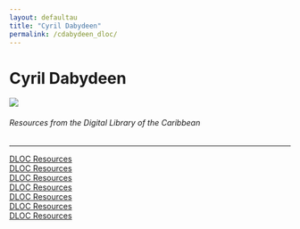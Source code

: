 ```yaml
---
layout: defaultau
title: "Cyril Dabydeen"
permalink: /cdabydeen_dloc/
---
```

<!-- partial:index.partial.html -->
<div class="content">
    <h1>Cyril Dabydeen</h1>
    <div class="quote">
        <div><img src="https://img.theepochtimes.com/assets/uploads/2015/09/dabydeen.jpg" class="logo"></div>
    </div>
    <body>
    <h6>Resources from the Digital Library of the Caribbean</h6><hr> 
        <a href="https://www.dloc.com/AA00032523/00015/images" target="_blank">DLOC Resources</a><br>
        <a href="https://www.dloc.com/UF00080046/00027/images" target="_blank">DLOC Resources</a><br>
        <a href="https://www.dloc.com/UF00080046/00023/images" target="_blank">DLOC Resources</a><br>
        <a href="https://www.dloc.com/UF00088915/00203/images" target="_blank">DLOC Resources</a><br>
        <a href="https://www.dloc.com/UF00099208/00044/images" target="_blank">DLOC Resources</a><br>
        <a href="https://www.dloc.com/UF00080046/00033/images" target="_blank">DLOC Resources</a><br>
        <a href="https://www.dloc.com/UF00099285/00031/images" target="_blank">DLOC Resources</a><br>  
    </body> 
          </div>
  <!-- partial -->
<script src='https://cdnjs.cloudflare.com/ajax/libs/jquery/3.1.1/jquery.min.js'></script><script  src="{{ site.baseurl }}/assets/js/authorscript.js"></script>